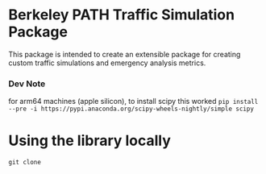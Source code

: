 # Berkeley PATH Traffic Simulation Package

This package is intended to create an extensible package for creating custom traffic simulations and emergency analysis metrics.


### Dev Note
for arm64 machines (apple silicon), to install scipy this worked `pip install --pre -i https://pypi.anaconda.org/scipy-wheels-nightly/simple scipy`


# Using the library locally
```
git clone 
```